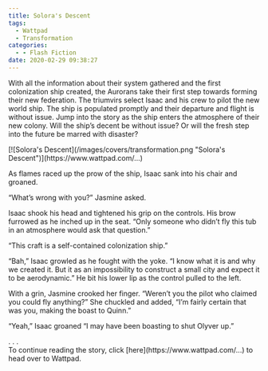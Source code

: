 ```yaml
---
title: Solora's Descent
tags:
  - Wattpad
  - Transformation
categories:
  - - Flash Fiction
date: 2020-02-29 09:38:27
---
```


With all the information about their system gathered and the first colonization ship created, the Aurorans take their first step towards forming their new federation. The triumvirs select Isaac and his crew to pilot the new world ship. The ship is populated promptly and their departure and flight is without issue. Jump into the story as the ship enters the atmosphere of their new colony.<!-- more --> Will the ship’s decent be without issue? Or will the fresh step into the future be marred with disaster?

<div class="center">[![Solora's Descent](/images/covers/transformation.png "Solora's Descent")](https://www.wattpad.com/...)</div>

As flames raced up the prow of the ship, Isaac sank into his chair and groaned.

“What’s wrong with you?” Jasmine asked.

Isaac shook his head and tightened his grip on the controls. His brow furrowed as he inched up in the seat. “Only someone who didn’t fly this tub in an atmosphere would ask that question.”

“This craft is a self-contained colonization ship.”

“Bah,” Isaac growled as he fought with the yoke. “I know what it is and why we created it. But it as an impossibility to construct a small city and expect it to be aerodynamic.” He bit his lower lip as the control pulled to the left.

With a grin, Jasmine crooked her finger. “Weren’t you the pilot who claimed you could fly anything?” She chuckled and added, “I’m fairly certain that was you, making the boast to Quinn.”

“Yeah,” Isaac groaned “I may have been boasting to shut Olyver up.”

<div class="center story-ellipses">
.
.
.
</div><div class="center">To continue reading the story, click [here](https://www.wattpad.com/...) to head over to Wattpad.</div>